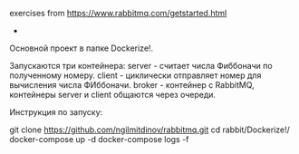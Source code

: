 exercises from https://www.rabbitmq.com/getstarted.html

+

Основной проект в папке Dockerize!. 

Запускаются три контейнера: 
server - считает числа Фиббоначи по полученному номеру.
client - циклически отправляет номер для вычисления числа ФИббоначи.
broker - контейнер с RabbitMQ, контейнеры server и client общаются через очереди.

Инструкция по запуску:

git clone https://github.com/ngilmitdinov/rabbitmq.git
cd rabbit/Dockerize\!/
docker-compose up -d 
docker-compose logs -f

 
